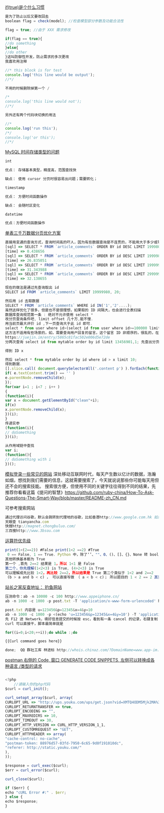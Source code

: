 [if(true)是个什么习惯](https://www.v2ex.com/t/382089#reply82)
```js
是为了防止以后又要改回去 
boolean flag = check(model); //检查模型部分参数及功能合法性 

flag = true; //由于 XXX 需求修改 

if(flag == true){ 
//do something 
}else{ 
//do other 
}这叫防御性开发，防止需求的多次更改
我喜欢用注释 

//* this block is for test 
console.log('this line would be output'); 
//*/ 

不用的时候删除掉第一个 / 

/* 
console.log('this line would not'); 
//*/ 

另外还有两个代码块切换的用法 

//* 
console.log('run this'); 
/*/ 
console.log('or this'); 
//*/
```
[MySQL 时间存储类型的问题](https://www.v2ex.com/t/381257#reply27)
```js
int

优点： 存储基本类型，精度高，范围查找快

缺点： 使用 cursor 分页时很容易出问题；需要转化；

timestamp

优点： 方便时间函数操作

缺点： 会随时区变化

datetime

优点：方便时间函数操作
```

[单表三千万数据分页优化方案](https://www.v2ex.com/t/381671)
```js
直接用变通的查询方式，查询时间高的吓人，因为有些数据查询是不连贯的，不能用大于多少或等于多少来查询； 
[sql] => SELECT * FROM `article_comments` ORDER BY id DESC LIMIT 199980, 20; 
[time] => 0.438656 
[sql] => SELECT * FROM `article_comments` ORDER BY id DESC LIMIT 1999980, 20; 
[time] => 26.835051 
[sql] => SELECT * FROM `article_comments` ORDER BY id DESC LIMIT 19999980, 20; 
[time] => 31.343988 
[sql] => SELECT * FROM `article_comments` ORDER BY id DESC LIMIT 29999980, 20; 
[time] => 32.138655 

现在的做法是通过先查询取出 id 
SELECT id FROM `article_comments` LIMIT 19999980, 20; 

然后用 id 去取数据 
SELECT * FROM `article_comments` WHERE id IN('1','2'....); 
虽然这样优化了很多，但是也不是很理想，如果取的 ID 间隔大，也会进行全表扫描
数据库查询规范第一条 : 绝对不允许使用 select *
改分页查询条件吧, limit offset 几十万,能不慢. 
用当前页最大评价 id ,下一页查询大于此 id 即可. 
select * from user where id>(select id from user where id>=100000 limit 1) limit 20;  //time 0.003s
这方法不适用有些场景的，如，需要查询用户回复的留言，这个留言 ID 非顺序的，很乱的，在几千万条数据中断断的出现几千条；
https://juejin.im/entry/5865c81fac502e006d5e72de
分两次查询 select id from mytable order by id limit 13456901,1; 先查出分页的首页的 ID

得到 ID x 

然后 select * from mytable order by id where id > x limit 10; 
得到数据.
[].slice.call( document.querySelectorAll('.content p') ).forEach(function(e){ 
if( e.textContent.trim() == '' ) 
e.parentNode.removeChild(e); 
});
for(var i=1 ; i<7 ; i++ ) 
{ 
(function(i){ 
var x = document.getElementById("clean"+i); 
if(x) 
x.parentNode.removeChild(x); 
})(i); 
}
传递实参 
(function(i){ 
// doSomething 
})(i); 

从作用域链中查找 
var i; 
(function(){ 
// doSomething with i	
})();
```

[模拟登录一些常见的网站](https://github.com/xchaoinfo/fuck-login)
深处移动互联网时代，每天产生数以亿计的数据，浩瀚如烟，想找到我们需要的信息，这就需要搜索了，今天就说说那些你可能每天用但还不会的搜索技能。
搜索很方便，但使用不同的关键字往往得到不同的结果，先推荐你看看这篇《提问的智慧》https://github.com/ruby-china/How-To-Ask-Questions-The-Smart-Way/blob/master/README-zh_CN.md 

可参考搜索网站
```js
通过代理访问谷歌，默认会跳转到代理地的谷歌，比如香港http://www.google.com.hk 如果想使用不跳转的谷歌使用http://www.google.com/ncr
天眼查 tianyancha.com  
快搜http://magnet.chongbuluo.com/
三百搜http://www.3bsou.com
```

[运算符优先级](https://www.v2ex.com/t/379912)
```js
print(1<(2==2)) #False print(1<2 ==2) #True
 0 == False, 1 == True. Python 中，除了‘’、""、0、()、[]、{}、None 转 bool 类型为 False 
其他转换基本都为 True
第一个 ,首先 2==2 结果是 1，所以 1<1 是 False 
第二个，你先理解(1<2<3) is True, (4>2<3) is True 
可以理解成先比较 1<2，再比较 2==2，所以结果是 True 第二个类似于 1<2 and 2==2
 (b > a and b < c) ， 可以直接写做 （ a < b < c)； 所以题目的 1 < 2 == 2 其实就是 (1 < 2 and 2 == 2) 
```
[站长之家反查地址： ](http://whois.chinaz.com/reverse?host=%E6%9E%97%E8%BF%9B%E6%A0%87&ddlSearchMode=2&page=4)
[钓鱼网站](https://www.v2ex.com/t/379768)
```js
压测命令：ab -n 10000 -c 100 http://www.appeiphone.cn/
ab -n 1000 -c 1000 -p post.txt -T 'application/x-www-form-urlencoded' http://www.app-im.cn/save.asp 

post.txt 内容是 u=123456&p=12345&x=4&y=10
ab -n 1000 -c 1000 -p <(echo 'u=123456&p=12345&x=4&y=10') -T 'application/x-www-form-urlencoded' http://www.app-im.cn/save.asp
先 F12 进 Network，填好信息提交的时候按 esc，看到有一条 cancel 的记录，右键复制 copy->copy as cURL 
curl 可以直接干，脚本最简单就是 

for((i=0;i<20;++i));do while :;do 

{{Curl command goes here}} 

done;  QQ 群社工库 林进标 http://whois.chinaz.com/?DomainName=www.app-im.cn&ws= https://www.v2ex.com/t/379768 https://12321.cn/ 天眼查的信息 https://www.tianyancha.com/company/2317597321 https://try.github.io/levels/1/challenges/1
```
[postman 右侧的 Code, 窗口 GENERATE CODE SNIPPETS, 左侧可以转换成各种语言 /类型的请求](http://t.cn/R99hEzt)
```js

<?php
	//请输入你的php代码
$curl = curl_init(); 

curl_setopt_array($curl, array( 
CURLOPT_URL => "http://ups.youku.com/ups/get.json?vid=XMTQ4ODM5Mjk2MA%3D%3D&ct=10&ccode=0502&client_ip=0.0.0.0&utid=Ga3jEdWulXoCAXZwOs6IYOEY&client_ts=1501211617", 
CURLOPT_RETURNTRANSFER => true, 
CURLOPT_ENCODING => "", 
CURLOPT_MAXREDIRS => 10, 
CURLOPT_TIMEOUT => 30, 
CURLOPT_HTTP_VERSION => CURL_HTTP_VERSION_1_1, 
CURLOPT_CUSTOMREQUEST => "GET", 
CURLOPT_HTTPHEADER => array( 
"cache-control: no-cache", 
"postman-token: 88976d57-03fd-7950-6c65-9d0f191010dc", 
"referer: http://static.youku.com/" 
), 
)); 

$response = curl_exec($curl); 
$err = curl_error($curl); 

curl_close($curl); 

if ($err) { 
echo "cURL Error #:" . $err; 
} else { 
echo $response; 
}
```

